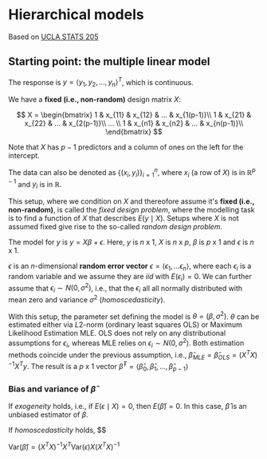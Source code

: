 # Hierarchical models

Based on [UCLA STATS 205](https://www.youtube.com/watch?v=flEIC4_bt8c&list=PLAYxx7zX5F1O2HbRr4gORnscbM9EszYbK&index=1)

## Starting point: the multiple linear model

The response is $y = \langle y_1, y_2, ..., y_n \rangle^T$, which is continuous.

We have a **fixed (i.e., non-random)** design matrix $X$:

$$
X =
\begin{bmatrix}
1 & x_{11} & x_{12} & ... & x_{1(p-1)}\\
1 & x_{21} & x_{22} & ... & x_{2(p-1)}\\
... \\
1 & x_{n1} & x_{n2} & ... & x_{n(p-1)}\\
\end{bmatrix}
$$

Note that $X$ has $p-1$ predictors and a column of ones on the left for the intercept.

The data can also be denoted as $\{(x_i, y_i)\}_{i=1}^n$, where $x_i$ (a row of $X$) is in $\mathbb{R}^{p-1}$ and $y_i$ is in $\mathbb{R}$.

This setup, where we condition on $X$ and thereofore assume it's **fixed (i.e., non-random)**, is called the _fixed design problem_, where the modelling task is to find a function of $X$ that describes $E(y \mid X)$. Setups where $X$ is not assumed fixed give rise to the so-called _random design problem_.

The model for $y$ is $y = X\beta + \epsilon$. Here, $y$ is $n$ x 1, $X$ is $n$ x $p$, $\beta$ is $p$ x 1 and $\epsilon$ is $n$ x 1.

$\epsilon$ is an $n$-dimensional **random error vector** $\epsilon = \langle \epsilon_1, ... \epsilon_n \rangle$, where each $\epsilon_i$ is a random variable and we assume they are _iid_ with $E(\epsilon_i) = 0$. We can further assume that $\epsilon_i \sim N(0, \sigma^2)$, i.e., that the $\epsilon_i$ all all normally distributed with mean zero and variance $\sigma^2$ (_homoscedasticity_).

With this setup, the parameter set defining the model is $\theta = (\beta ,\sigma^2)$. $\theta$ can be estimated either via $L2$-norm (ordinary least squares OLS) or Maximum Likelihood Estimation MLE. OLS does not rely on any distributional assumptions for $\epsilon_i$, whereas MLE relies on $\epsilon_i \sim N(0, \sigma^2)$. Both estimation methods coincide under the previous assumption, i.e., $\hat{\beta}_{MLE} = \hat{\beta}_{OLS} = (X^TX)^{-1}X^Ty$. The result is a $p$ x 1 vector $\hat{\beta}^T = \langle \hat{\beta}_0, \hat{\beta}_1, ..., \hat{\beta}_{p-1} \rangle$

### Bias and variance of $\hat{\beta}$

If _exogeneity_ holds, i.e., if $E(\epsilon \mid X)=0$, then $E(\hat{\beta}) = 0$. In this case, $\hat{\beta}$ is an unbiased estimator of $\beta$.

If _homoscedasticity_ holds, $$

$\text{Var}(\hat{\beta}) = (X^TX)^{-1}X^T \text{Var}(\epsilon)X(X^TX)^{-1}$